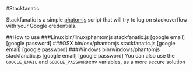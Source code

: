 #Stackfanatic

Stackfanatic is a simple [phatomjs](http://phantomjs.org/) script that will try to log on stackoverflow with your Google credentials.

##How to use
###Linux
    bin/linux/phantomjs stackfanatic.js [google email] [google password]
###OSX
    bin/osx/phantomjs stackfanatic.js [google email] [google password]
###Windows
    bin/windows/phantomjs stackfanatic.js [google email] [google password]
You can also use the `GOOGLE_EMAIL` and `GOOGLE_PASSWORD`env variables, as a more secure solution
